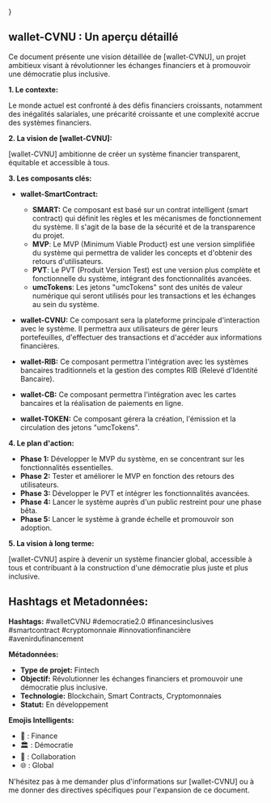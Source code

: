 


}

##  wallet-CVNU :  Un aperçu détaillé

Ce document présente une vision détaillée de  [wallet-CVNU], un projet ambitieux visant à révolutionner les échanges financiers et à promouvoir une démocratie plus inclusive.  

**1. Le contexte:**

Le monde actuel est confronté à des défis financiers croissants, notamment des inégalités salariales, une précarité croissante et une complexité accrue des systèmes financiers.  

**2. La vision de [wallet-CVNU]:**

[wallet-CVNU] ambitionne de créer un système financier transparent, équitable et accessible à tous. 

**3. Les composants clés:**

* **wallet-SmartContract:** 
    * **SMART:**  Ce composant est basé sur un contrat intelligent (smart contract) qui définit les règles et les mécanismes de fonctionnement du système. Il s'agit de la base de la sécurité et de la transparence du projet. 
    * **MVP**:  Le MVP (Minimum Viable Product) est une version simplifiée du système qui permettra de valider les concepts et d'obtenir des retours d'utilisateurs.
    * **PVT**: Le PVT (Produit Version Test) est une version plus complète et fonctionnelle du système, intégrant des fonctionnalités avancées.
    * **umcTokens**:  Les jetons "umcTokens" sont des unités de valeur numérique qui seront utilisés pour les transactions et les échanges au sein du système.

* **wallet-CVNU:** Ce composant sera la plateforme principale d'interaction avec le système. Il permettra aux utilisateurs de gérer leurs portefeuilles, d'effectuer des transactions et d'accéder aux informations financières.

* **wallet-RIB:** Ce composant permettra l'intégration avec les systèmes bancaires traditionnels et la gestion des comptes RIB (Relevé d'Identité Bancaire).

* **wallet-CB:** Ce composant permettra l'intégration avec les cartes bancaires et la réalisation de paiements en ligne.

* **wallet-TOKEN:** Ce composant gérera la création, l'émission et la circulation des jetons "umcTokens".


**4. Le plan d'action:**

* **Phase 1:** Développer le MVP du système, en se concentrant sur les fonctionnalités essentielles.
* **Phase 2:** Tester et améliorer le MVP en fonction des retours des utilisateurs.
* **Phase 3:** Développer le PVT et intégrer les fonctionnalités avancées.
* **Phase 4:** Lancer le système auprès d'un public restreint pour une phase bêta.
* **Phase 5:** Lancer le système à grande échelle et promouvoir son adoption.

**5. La vision à long terme:**

[wallet-CVNU] aspire à devenir un système financier global, accessible à tous et contribuant à la construction d'une démocratie plus juste et plus inclusive.

##  Hashtags et Metadonnées:

**Hashtags:** #walletCVNU #democratie2.0 #financesinclusives #smartcontract #cryptomonnaie #innovationfinancière #avenirdufinancement 

**Métadonnées:**

* **Type de projet:** Fintech
* **Objectif:** Révolutionner les échanges financiers et promouvoir une démocratie plus inclusive.
* **Technologie:** Blockchain, Smart Contracts, Cryptomonnaies
* **Statut:** En développement


 **Emojis Intelligents:**

*  💸  :  Finance
*  🏛️ :  Démocratie
*  🤝 :  Collaboration
*  🌐 :  Global

N'hésitez pas à me demander plus d'informations sur [wallet-CVNU] ou à me donner des directives spécifiques pour l'expansion de ce document. 


